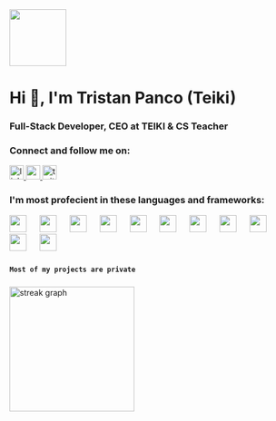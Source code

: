 <img width="100px" src="https://i.imgur.com/rk9CW9u.png" />
<h1 align="left">Hi 👋, I'm Tristan Panco (Teiki)</h1>
<h3 align="left">Full-Stack Developer, CEO at TEIKI & CS Teacher</h3>

###

<h3 align="left">Connect and follow me on:</h3>
<div align="left">
  <a href="https://linkedin.com/in/tristan-teiki" target="_blank">
    <img src="https://img.shields.io/static/v1?message=LinkedIn&logo=linkedin&label=&color=0077B5&logoColor=white&labelColor=&style=for-the-badge" height="25" alt="linkedin logo"  />
  </a>
  <a href="https://www.youtube.com/@teiki404" target="_blank">
    <img src="https://img.shields.io/static/v1?message=Youtube&logo=youtube&label=&color=FF0000&logoColor=white&labelColor=&style=for-the-badge" height="25" alt="youtube logo"  />
  </a>
  <a href="https://www.twitch.tv/teiki404" target="_blank">
    <img src="https://img.shields.io/static/v1?message=Twitch&logo=twitch&label=&color=9146FF&logoColor=white&labelColor=&style=for-the-badge" height="25" alt="twitch logo"  />
  </a>
</div>

###

<h3 align="left">I'm most profecient in these languages and frameworks:</h3>
<p align="left">
  <img width="30px" src="https://cdn.jsdelivr.net/gh/devicons/devicon@latest/icons/html5/html5-original.svg" />
  <img width="15px" />
  <img width="30px" src="https://cdn.jsdelivr.net/gh/devicons/devicon@latest/icons/css3/css3-original.svg" />
  <img width="15px" />
  <img width="30px" src="https://cdn.jsdelivr.net/gh/devicons/devicon@latest/icons/javascript/javascript-original.svg" />
  <img width="15px" />
  <img width="30px" src="https://cdn.jsdelivr.net/gh/devicons/devicon@latest/icons/php/php-original.svg" />
  <img width="15px" />
  <img width="30px" src="https://cdn.jsdelivr.net/gh/devicons/devicon@latest/icons/mysql/mysql-original-wordmark.svg" />
  <img width="15px" />
  <img width="30px" src="https://cdn.jsdelivr.net/gh/devicons/devicon@latest/icons/react/react-original.svg" />
  <img width="15px" />
  <img width="30px" src="https://cdn.jsdelivr.net/gh/devicons/devicon@latest/icons/laravel/laravel-original.svg" />
  <img width="15px" />
  <img width="30px" src="https://cdn.jsdelivr.net/gh/devicons/devicon@latest/icons/git/git-original.svg" />
  <img width="15px" />
  <img width="30px" src="https://cdn.jsdelivr.net/gh/devicons/devicon@latest/icons/docker/docker-original.svg" />
  <img width="15px" />
  <img width="30px" src="https://cdn.jsdelivr.net/gh/devicons/devicon@latest/icons/amazonwebservices/amazonwebservices-original-wordmark.svg" />
  <img width="15px" />
  <img width="30px" src="https://cdn.jsdelivr.net/gh/devicons/devicon@latest/icons/postman/postman-original.svg" />
</p>

###

**` Most of my projects are private `**

###

<div align="left">
  <img src="https://streak-stats.demolab.com?user=mrteiki&locale=en&mode=daily&theme=light&hide_border=false&border_radius=5&order=3" height="220" alt="streak graph"  />
</div>
